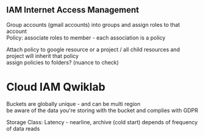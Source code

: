 

## IAM Internet Access Management 

Group accounts (gmail accounts) into groups and assign roles to that account   
Policy: associate roles to member - each association is a policy 

Attach policy to google resource or a project / all child resources and project will inherit that policy  
assign policies to folders? (nuance to check)


# Cloud IAM Qwiklab


Buckets are globally unique - and can be multi region  
be aware of the data you're storing with the bucket and complies with GDPR

Storage Class: Latency  - nearline, archive (cold start) depends of frequency of data reads

